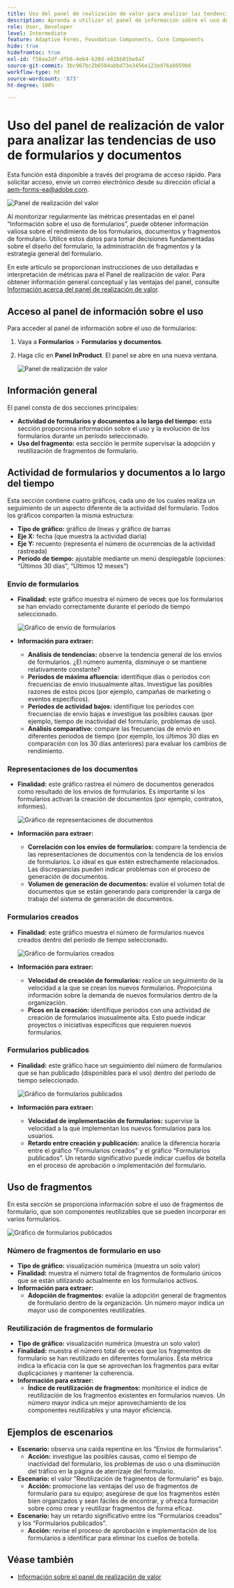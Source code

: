 ```yaml
---
title: Uso del panel de realización de valor para analizar las tendencias de uso de formularios y documentos
description: Aprenda a utilizar el panel de información sobre el uso de formularios para monitorizar y comprender el rendimiento de los formularios y los fragmentos de formulario.
role: User, Developer
level: Intermediate
feature: Adaptive Forms, Foundation Components, Core Components
hide: true
hidefromtoc: true
exl-id: f58aa2df-dfb6-4eb4-b20d-e81bb01be8a7
source-git-commit: 3bc967bc2b6584abbd73e3456e123ed76a8959b6
workflow-type: ht
source-wordcount: '873'
ht-degree: 100%

---
```


# Uso del panel de realización de valor para analizar las tendencias de uso de formularios y documentos

<span class="preview"> Esta función está disponible a través del programa de acceso rápido. Para solicitar acceso, envíe un correo electrónico desde su dirección oficial a aem-forms-ea@adobe.com. <span>

![Panel de realización del valor](/help/edge/docs/forms/universal-editor/assets/forms-insights-banner.svg)

Al monitorizar regularmente las métricas presentadas en el panel “Información sobre el uso de formularios”, puede obtener información valiosa sobre el rendimiento de los formularios, documentos y fragmentos de formulario. Utilice estos datos para tomar decisiones fundamentadas sobre el diseño del formulario, la administración de fragmentos y la estrategia general del formulario.

En este artículo se proporcionan instrucciones de uso detalladas e interpretación de métricas para el Panel de realización de valor. Para obtener información general conceptual y las ventajas del panel, consulte [Información acerca del panel de realización de valor](/help/forms/aem-forms-value-realization-dashboard.md).


## Acceso al panel de información sobre el uso

Para acceder al panel de información sobre el uso de formularios:

1. Vaya a **Formularios** > **Formularios y documentos**.
1. Haga clic en **Panel InProduct**. El panel se abre en una nueva ventana.

   ![Panel de realización de valor](/help/forms/assets/forms-usage-insights.png)

## Información general

El panel consta de dos secciones principales:

- **Actividad de formularios y documentos a lo largo del tiempo:** esta sección proporciona información sobre el uso y la evolución de los formularios durante un período seleccionado.
- **Uso del fragmento:** esta sección le permite supervisar la adopción y reutilización de fragmentos de formulario.

## Actividad de formularios y documentos a lo largo del tiempo

Esta sección contiene cuatro gráficos, cada uno de los cuales realiza un seguimiento de un aspecto diferente de la actividad del formulario. Todos los gráficos comparten la misma estructura:

- **Tipo de gráfico:** gráfico de líneas y gráfico de barras
- **Eje X:** fecha (que muestra la actividad diaria)
- **Eje Y:** recuento (representa el número de ocurrencias de la actividad rastreada)
- **Período de tiempo:** ajustable mediante un menú desplegable (opciones: “Últimos 30 días”, “Últimos 12 meses”)




### Envío de formularios

- **Finalidad:** este gráfico muestra el número de veces que los formularios se han enviado correctamente durante el período de tiempo seleccionado.

  ![Gráfico de envío de formularios](/help/forms/assets/forms-submissions-vr-dashboard-form-insights.png)
- **Información para extraer:**
   - **Análisis de tendencias:** observe la tendencia general de los envíos de formularios. ¿El número aumenta, disminuye o se mantiene relativamente constante?
   - **Períodos de máxima afluencia:** identifique días o períodos con frecuencias de envío inusualmente altas. Investigue las posibles razones de estos picos (por ejemplo, campañas de marketing o eventos específicos).
   - **Períodos de actividad bajos:** identifique los períodos con frecuencias de envío bajas e investigue las posibles causas (por ejemplo, tiempo de inactividad del formulario, problemas de uso).
   - **Análisis comparativo:** compare las frecuencias de envío en diferentes períodos de tiempo (por ejemplo, los últimos 30 días en comparación con los 30 días anteriores) para evaluar los cambios de rendimiento.

### Representaciones de los documentos

- **Finalidad:** este gráfico rastrea el número de documentos generados como resultado de los envíos de formularios. Es importante si los formularios activan la creación de documentos (por ejemplo, contratos, informes).

  ![Gráfico de representaciones de documentos](/help/forms/assets/document-rendetions-vr-dashboard-form-insights.png)


- **Información para extraer:**
   - **Correlación con los envíos de formularios:** compare la tendencia de las representaciones de documentos con la tendencia de los envíos de formularios. Lo ideal es que estén estrechamente relacionados. Las discrepancias pueden indicar problemas con el proceso de generación de documentos.
   - **Volumen de generación de documentos:** evalúe el volumen total de documentos que se están generando para comprender la carga de trabajo del sistema de generación de documentos.

### Formularios creados


- **Finalidad:** este gráfico muestra el número de formularios nuevos creados dentro del período de tiempo seleccionado.

  ![Gráfico de formularios creados](/help/forms/assets/forms-created-vr-dashboard-form-insights.png)

- **Información para extraer:**
   - **Velocidad de creación de formularios:** realice un seguimiento de la velocidad a la que se crean los nuevos formularios. Proporciona información sobre la demanda de nuevos formularios dentro de la organización.
   - **Picos en la creación:** identifique períodos con una actividad de creación de formularios inusualmente alta. Esto puede indicar proyectos o iniciativas específicos que requieren nuevos formularios.

### Formularios publicados

- **Finalidad:** este gráfico hace un seguimiento del número de formularios que se han publicado (disponibles para el uso) dentro del período de tiempo seleccionado.

  ![Gráfico de formularios publicados](/help/forms/assets/forms-publish-vr-dashboard-form-insights.png)


- **Información para extraer:**
   - **Velocidad de implementación de formularios:** supervise la velocidad a la que implementan los nuevos formularios para los usuarios.
   - **Retardo entre creación y publicación:** analice la diferencia horaria entre el gráfico “Formularios creados” y el gráfico “Formularios publicados”. Un retardo significativo puede indicar cuellos de botella en el proceso de aprobación o implementación del formulario.

## Uso de fragmentos

En esta sección se proporciona información sobre el uso de fragmentos de formulario, que son componentes reutilizables que se pueden incorporar en varios formularios.

![Gráfico de formularios publicados](/help/forms/assets/fragment-usage-vr-dashboard-form-insights.png)

### Número de fragmentos de formulario en uso

- **Tipo de gráfico:** visualización numérica (muestra un solo valor)
- **Finalidad:** muestra el número total de fragmentos de formulario únicos que se están utilizando actualmente en los formularios activos.
- **Información para extraer:**
   - **Adopción de fragmentos:** evalúe la adopción general de fragmentos de formulario dentro de la organización. Un número mayor indica un mayor uso de componentes reutilizables.

### Reutilización de fragmentos de formulario

- **Tipo de gráfico:** visualización numérica (muestra un solo valor)
- **Finalidad:** muestra el número total de veces que los fragmentos de formulario se han reutilizado en diferentes formularios. Esta métrica indica la eficacia con la que se aprovechan los fragmentos para evitar duplicaciones y mantener la coherencia.
- **Información para extraer:**
   - **Índice de reutilización de fragmentos:** monitorice el índice de reutilización de los fragmentos existentes en formularios nuevos. Un número mayor indica un mejor aprovechamiento de los componentes reutilizables y una mayor eficiencia.

## Ejemplos de escenarios

- **Escenario:** observa una caída repentina en los “Envíos de formularios”.
   - **Acción:** investigue las posibles causas, como el tiempo de inactividad del formulario, los problemas de uso o una disminución del tráfico en la página de aterrizaje del formulario.
- **Escenario:** el valor “Reutilización de fragmentos de formulario” es bajo.
   - **Acción:** promocione las ventajas del uso de fragmentos de formulario para su equipo; asegúrese de que los fragmentos estén bien organizados y sean fáciles de encontrar, y ofrezca formación sobre cómo crear y reutilizar fragmentos de forma eficaz.
- **Escenario:** hay un retardo significativo entre los “Formularios creados” y los “Formularios publicados”.
   - **Acción:** revise el proceso de aprobación e implementación de los formularios a identificar para eliminar los cuellos de botella.



## Véase también

- [Información sobre el panel de realización de valor](/help/forms/aem-forms-value-realization-dashboard.md)
